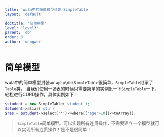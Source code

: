 ```yaml
---
title: 'wula中的简单模型封装-SimpleTable'
layout: 'default'

doctitle: '简单模型'
level: 'level3'
parent: 'db'
order: 3
author: 'wangwei'
---
```

# 简单模型

wula中的简单模型封装`wulaphp\db\SimpleTable`很简单，`SimpleTable`继承了`Table`类，
当我们使用一张表的时候只需要简单的实例化一下`SimpleTable`一下，轻松进行CURD操作，具体实例如下：

```php
$student = new SimpleTable('student');
$student->alias('stu');
$res = $student->select('*')->where(['age'>10])->toArray();
```
> `SimpleTable`简单模型。可以实现所有连贯操作，不需要建立一个模型就可以实现所有连贯操作！是不是很简单！